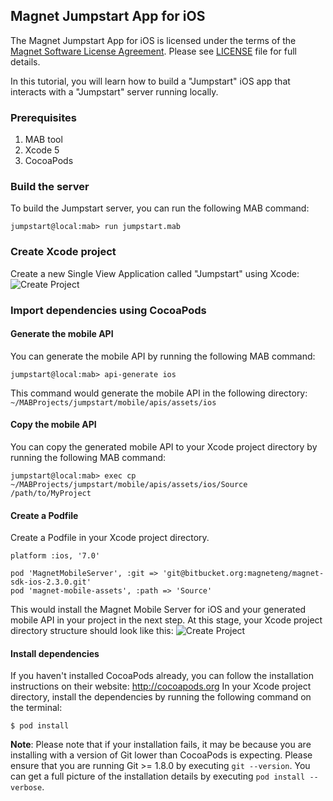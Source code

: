## Magnet Jumpstart App for iOS

The Magnet Jumpstart App for iOS is licensed under the terms of the [Magnet Software License Agreement](http://www.magnet.com/resources/tos.html).  Please see [LICENSE](LICENSE) file for full details.

In this tutorial, you will learn how to build a "Jumpstart" iOS app that interacts with a "Jumpstart" server running locally.

### Prerequisites
1. MAB tool
2. Xcode 5
3. CocoaPods

### Build the server

To build the Jumpstart server, you can run the following MAB command:

    jumpstart@local:mab> run jumpstart.mab

### Create Xcode project
Create a new Single View Application called "Jumpstart" using Xcode:
![Create Project](https://dl.dropboxusercontent.com/u/25131624/Xcode-Create-Project-Wizard.png)

### Import dependencies using CocoaPods

#### Generate the mobile API
You can generate the mobile API by running the following MAB command:

    jumpstart@local:mab> api-generate ios
    
This command would generate the mobile API in the following directory: `~/MABProjects/jumpstart/mobile/apis/assets/ios`
    
#### Copy the mobile API
You can copy the generated mobile API to your Xcode project directory by running the following MAB command:
    
    jumpstart@local:mab> exec cp ~/MABProjects/jumpstart/mobile/apis/assets/ios/Source /path/to/MyProject

#### Create a Podfile
Create a Podfile in your Xcode project directory.    

    platform :ios, '7.0'

    pod 'MagnetMobileServer', :git => 'git@bitbucket.org:magneteng/magnet-sdk-ios-2.3.0.git'
    pod 'magnet-mobile-assets', :path => 'Source'

This would install the Magnet Mobile Server for iOS and your generated mobile API in your project in the next step. At this stage, your Xcode project directory structure should look like this:
![Create Project](https://dl.dropboxusercontent.com/u/25131624/Xcode-Project-Directory-Structure.png)


#### Install dependencies
If you haven't installed CocoaPods already, you can follow the installation instructions on their website: http://cocoapods.org
In your Xcode project directory, install the dependencies by running the following command on the terminal:

    $ pod install
    
**Note**: Please note that if your installation fails, it may be because you are installing with a version of Git lower than CocoaPods is expecting. Please ensure that you are running Git >= 1.8.0 by executing `git --version`. You can get a full picture of the installation details by executing `pod install --verbose`.
